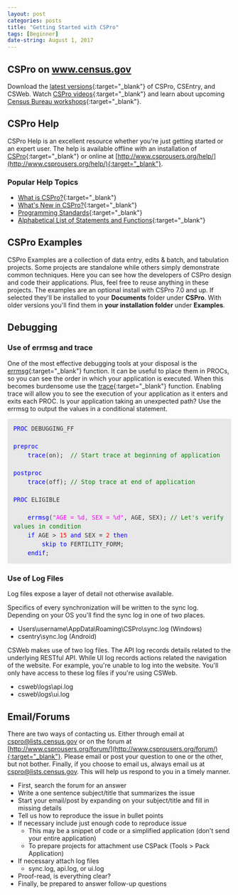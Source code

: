 ```yaml
---
layout: post
categories: posts
title: "Getting Started with CSPro"
tags: [Beginner]
date-string: August 1, 2017
---
```


## CSPro on www.census.gov
Download the [latest versions](https://www.census.gov/population/international/software/cspro/csprodownload.html){:target="_blank"} of CSPro, CSEntry, and CSWeb.
Watch
[CSPro videos](https://www.census.gov/population/international/training/csprovideos.html){:target="_blank"} and learn about upcoming
[Census Bureau workshops](https://www.census.gov/population/international/training/){:target="_blank"}.

## CSPro Help
CSPro Help is an excellent resource whether you're just getting started or an expert user. The help is available offline with an installation of
[CSPro](https://www.census.gov/population/international/software/cspro/csprodownload.html){:target="_blank"} or online at
[http://www.csprousers.org/help/](http://www.csprousers.org/help/){:target="_blank"}.

### Popular Help Topics
* [What is CSPro?](http://www.csprousers.org/help/CSPro/what_is_cspro.html){:target="_blank"}
* [What's New in CSPro?](http://www.csprousers.org/help/CSPro/what_is_new_in_cspro.html){:target="_blank"}
* [Programming Standards](http://www.csprousers.org/help/CSPro/programming_standards.html){:target="_blank"}
* [Alphabetical List of Statements and Functions](http://www.csprousers.org/help/CSPro/logic_alphabetical_list.html){:target="_blank"}

## CSPro Examples
CSPro Examples are a collection of data entry, edits & batch, and tabulation projects. Some projects are standalone while others simply demonstrate common techniques. Here you can see how the developers of CSPro design and code their applications. Plus, feel free to reuse anything in these projects. The examples are an optional install with CSPro 7.0 and up. If selected they'll be installed to your **Documents** folder under **CSPro**. With older versions you'll find them in **your installation folder** under **Examples**.

## Debugging
### Use of errmsg and trace
One of the most effective debugging tools at your disposal is the [errmsg](http://www.csprousers.org/help/CSPro/errmsg_function.html){:target="_blank"}
function. It can be useful to place them in PROCs, so you can see the order in which your application is executed. When this becomes burdensome use the [trace](http://www.csprousers.org/help/CSPro/trace_function.html){:target="_blank"} function. Enabling trace will allow you to see the execution of your application as it enters and exits each PROC. Is your application taking an unexpected path? Use the errmsg to output the values in a conditional statement.
<div style="margin: 0px; padding: 1em; 
            border-radius: 3px;
            line-height: 1.5;
            font-family: 'Inconsolata', monospace; font-size: 10pt;
            color: rgb(51, 51, 51);
            background-color: rgb(232, 232, 232);">
    <font color="blue">PROC</font>&nbsp;DEBUGGING_FF<br>
    <br>
    <font color="blue">preproc</font><br>
    &nbsp; &nbsp; <font color="blue">trace</font>(on); &nbsp;<font color="green">// Start trace at beginning of application</font><br>
    <br>
    <font color="blue">postproc</font><br>
    &nbsp; &nbsp; <font color="blue">trace</font>(off); <font color="green">// Stop trace at end of application</font><br>
    <br>
    <font color="blue">PROC</font>&nbsp;ELIGIBLE<br>
    <br>
    &nbsp; &nbsp; <font color="blue">errmsg</font>(<font color="fuchsia">"AGE = %d, SEX = %d"</font>, AGE, SEX); <font color="green">// Let's verify values in condition</font><br>
    &nbsp; &nbsp; <font color="blue">if</font>&nbsp;AGE &gt; <font color="red">15</font>&nbsp;<font color="blue">and</font>&nbsp;SEX = <font color="red">2</font>&nbsp;<font color="blue">then</font><br>
    &nbsp; &nbsp; &nbsp; &nbsp; <font color="blue">skip</font>&nbsp;<font color="blue">to</font>&nbsp;FERTILITY_FORM;<br>
    &nbsp; &nbsp; <font color="blue">endif</font>;
</div>

### Use of Log Files
Log files expose a layer of detail not otherwise available.

Specifics of every synchronization will be written to the sync log. Depending on your OS you'll find the sync log in one of two places. 
* Users\username\AppData\Roaming\CSPro\sync.log (Windows)
* csentry\sync.log (Android)

CSWeb makes use of two log files. The API log records details related to the underlying RESTful API. While UI log records actions related the navigation of the website. For example, you're unable to log into the website. You'll only have access to these log files if you're using CSWeb.
* csweb\logs\api.log
* csweb\logs\ui.log

## Email/Forums
There are two ways of contacting us. Either through email at cspro@lists.census.gov or on the forum at [http://www.csprousers.org/forum/](http://www.csprousers.org/forum/){:target="_blank"}. Please email or post your question to one or the other, but not bother. Finally, if you choose to email us, always email us at cspro@lists.census.gov. This will help us respond to you in a timely manner.
* First, search the forum for an answer
* Write a one sentence subject/title that summarizes the issue
* Start your email/post by expanding on your subject/title and fill in missing details
* Tell us how to reproduce the issue in bullet points
* If necessary include just enough code to reproduce issue
    * This may be a snippet of code or a simplified application (don't send your entire application)
    * To prepare projects for attachment use CSPack (Tools > Pack Application)
* If necessary attach log files
    * sync.log, api.log, or ui.log
* Proof-read, is everything clear?
* Finally, be prepared to answer follow-up questions
